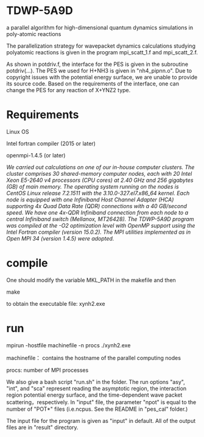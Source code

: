 # TDWP-5A9D
a parallel algorithm for high-dimensional quantum dynamics  simulations in poly-atomic reactions

The parallelization strategy for wavepacket dynamics calculations studying polyatomic reactions is given in the program mpi_scatt_1.f and mpi_scatt_2.f.

As shown in potdriv.f, the interface for the PES is given in the subroutine potdriv(...). 
The PES we used for H+NH3 is given in "nh4_pipnn.o". 
Due to copyright issues with the potential energy surface, we are unable to provide its source code.
Based on the requirements of the interface, one can change the PES for any reaction of X+YNZ2 type.

# Requirements
Linux OS

Intel fortran compiler (2015 or later)

openmpi-1.4.5 (or later)

*We carried out calculations on one of our in-house computer clusters. The cluster comprises 30 shared-memory computer nodes, each with 20 Intel Xeon E5-2640 v4 processors (CPU cores) at 2.40 GHz and 256 gigabytes (GB) of main memory. The operating system running on the nodes is CentOS Linux release 7.2.1511 with the 3.10.0-327.el7.x86_64 kernel. Each node is equipped with one Infiniband Host Channel Adapter (HCA) supporting 4x Quad Data Rate (QDR) connections with a 40 GB/second speed. We have one 4x-QDR Infiniband connection from each node to a central Infiniband switch (Mellanox, MT26428). The TDWP-5A9D program was compiled at the -O2 optimization level with OpenMP support using the Intel Fortran compiler (version 15.0.2). The MPI utilities implemented as in Open MPI 34 (version 1.4.5) were adopted.*


# compile
One should modify the variable MKL_PATH in the makefile and then

make

to obtain the executable file: xynh2.exe

# run

mpirun -hostfile machinefile -n  procs  ./xynh2.exe

machinefile： contains the hostname of the parallel computing nodes

procs: number of MPI processes

We also give a bash script "run.sh" in the folder. The run options "asy", "int", and "sca" represent reading the asymptotic region, the interaction region potential energy surface, and the time-dependent wave packet scattering，respectively.
In "input" file, the parameter "npot" is equal to the number of "POT*" files (i.e.ncpus. See the README in "pes_cal" folder.)

The input file for the program is given as "input" in default.
All of the output files are in "result" directory.
